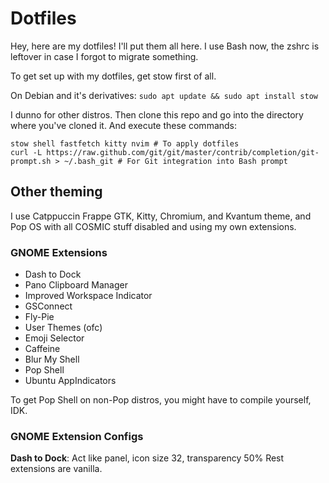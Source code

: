 # Dotfiles

Hey, here are my dotfiles! I'll put them all here.
I use Bash now, the zshrc is leftover in case I forgot to migrate something.

To get set up with my dotfiles, get stow first of all.

On Debian and it's derivatives: `sudo apt update && sudo apt install stow`

I dunno for other distros.
Then clone this repo and go into the directory where you've cloned it.
And execute these commands:
```
stow shell fastfetch kitty nvim # To apply dotfiles
curl -L https://raw.github.com/git/git/master/contrib/completion/git-prompt.sh > ~/.bash_git # For Git integration into Bash prompt
```

## Other theming

I use Catppuccin Frappe GTK, Kitty, Chromium, and Kvantum theme, and Pop OS with all COSMIC stuff disabled and using my own extensions.

### GNOME Extensions
* Dash to Dock
* Pano Clipboard Manager
* Improved Workspace Indicator
* GSConnect
* Fly-Pie
* User Themes (ofc)
* Emoji Selector
* Caffeine
* Blur My Shell
* Pop Shell
* Ubuntu AppIndicators

To get Pop Shell on non-Pop distros, you might have to compile yourself, IDK.

### GNOME Extension Configs

**Dash to Dock**: Act like panel, icon size 32, transparency 50%
Rest extensions are vanilla.
